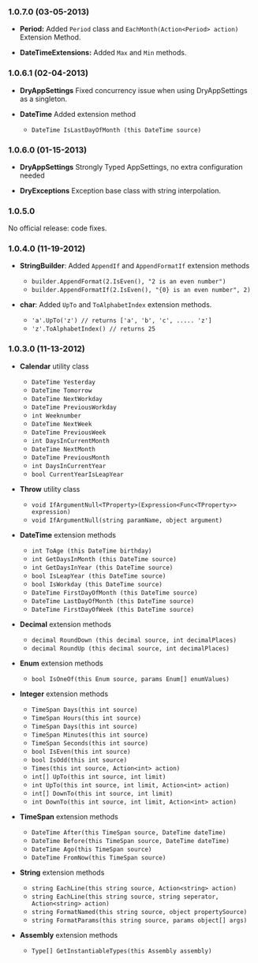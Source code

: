 ### 1.0.7.0 (03-05-2013)

- **Period:**
Added `Period` class and `EachMonth(Action<Period> action)` Extension Method.

- **DateTimeExtensions:**
Added `Max` and `Min` methods.

### 1.0.6.1 (02-04-2013)

- **DryAppSettings**
Fixed concurrency issue when using DryAppSettings as a singleton.

- **DateTime** Added extension method
	- `DateTime IsLastDayOfMonth (this DateTime source)`	

### 1.0.6.0 (01-15-2013)

- **DryAppSettings**
Strongly Typed AppSettings, no extra configuration needed

- **DryExceptions**
Exception base class with string interpolation.

### 1.0.5.0 
No official release: code fixes.

### 1.0.4.0 (11-19-2012)

- **StringBuilder**: Added `AppendIf` and `AppendFormatIf` extension methods	
    - `builder.AppendFormat(2.IsEven(), "2 is an even number")`	
    -  `builder.AppendFormatIf(2.IsEven(), "{0} is an even number", 2)`

- **char**: Added `UpTo` and `ToAlphabetIndex` extension methods.
	-  `'a'.UpTo('z') // returns ['a', 'b', 'c', ..... 'z']`
	-  `'z'.ToAlphabetIndex() // returns 25`



### 1.0.3.0 (11-13-2012)

- **Calendar** utility class
	-  `DateTime Yesterday`
	-  `DateTime Tomorrow`
	-  `DateTime NextWorkday`
	-  `DateTime PreviousWorkday`
	-  `int Weeknumber`
	-  `DateTime NextWeek`
	-  `DateTime PreviousWeek`
	-  `int DaysInCurrentMonth`
	-  `DateTime NextMonth`
	-  `DateTime PreviousMonth`
	-  `int DaysInCurrentYear`
	-  `bool CurrentYearIsLeapYear`

- **Throw** utility class
	-  `void IfArgumentNull<TProperty>(Expression<Func<TProperty>> expression)`
	-  `void IfArgumentNull(string paramName, object argument)`

- **DateTime** extension methods
	- `int ToAge (this DateTime birthday)`
	- `int GetDaysInMonth (this DateTime source)`
	- `int GetDaysInYear (this DateTime source)`
	- `bool IsLeapYear (this DateTime source)`
	- `bool IsWorkday (this DateTime source)`
	- `DateTime FirstDayOfMonth (this DateTime source)`
	- `DateTime LastDayOfMonth (this DateTime source)`
	- `DateTime FirstDayOfWeek (this DateTime source)`

- **Decimal** extension methods
	- `decimal RoundDown (this decimal source, int decimalPlaces)`
	- `decimal RoundUp (this decimal source, int decimalPlaces)`

- **Enum** extension methods
	- `bool IsOneOf(this Enum source, params Enum[] enumValues)`

- **Integer** extension methods
	- `TimeSpan Days(this int source)`
	- `TimeSpan Hours(this int source)`
	- `TimeSpan Days(this int source)`
	- `TimeSpan Minutes(this int source)`
	- `TimeSpan Seconds(this int source)`
	- `bool IsEven(this int source)`
	- `bool IsOdd(this int source)`
	- `Times(this int source, Action<int> action)`
	- `int[] UpTo(this int source, int limit)`
	- `int UpTo(this int source, int limit, Action<int> action)`
	- `int[] DownTo(this int source, int limit)`
	- `int DownTo(this int source, int limit, Action<int> action)`

- **TimeSpan** extension methods
	- `DateTime After(this TimeSpan source, DateTime dateTime)`
	- `DateTime Before(this TimeSpan source, DateTime dateTime)`
	- `DateTime Ago(this TimeSpan source)`
	- `DateTime FromNow(this TimeSpan source)`

- **String** extension methods
	- `string EachLine(this string source, Action<string> action)`
	- `string EachLine(this string source, string seperator, Action<string> action)`
	- `string FormatNamed(this string source, object propertySource)`
	- `string FormatParams(this string source, params object[] args)`

- **Assembly** extension methods
	- `Type[] GetInstantiableTypes(this Assembly assembly)`
